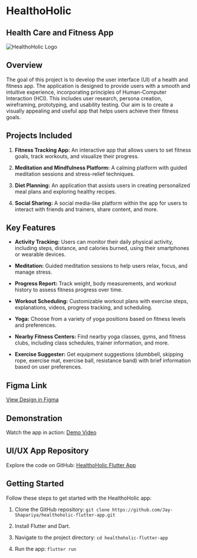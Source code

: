 # HealthoHolic

## Health Care and Fitness App

![HealthoHolic Logo](https://your-image-url.com/healthoholic-logo.png)

## Overview

The goal of this project is to develop the user interface (UI) of a health and fitness app. The application is designed to provide users with a smooth and intuitive experience, incorporating principles of Human-Computer Interaction (HCI). This includes user research, persona creation, wireframing, prototyping, and usability testing. Our aim is to create a visually appealing and useful app that helps users achieve their fitness goals.

## Projects Included

1. **Fitness Tracking App:** An interactive app that allows users to set fitness goals, track workouts, and visualize their progress.

2. **Meditation and Mindfulness Platform:** A calming platform with guided meditation sessions and stress-relief techniques.

3. **Diet Planning:** An application that assists users in creating personalized meal plans and exploring healthy recipes.

4. **Social Sharing:** A social media-like platform within the app for users to interact with friends and trainers, share content, and more.

## Key Features

- **Activity Tracking:** Users can monitor their daily physical activity, including steps, distance, and calories burned, using their smartphones or wearable devices.

- **Meditation:** Guided meditation sessions to help users relax, focus, and manage stress.

- **Progress Report:** Track weight, body measurements, and workout history to assess fitness progress over time.

- **Workout Scheduling:** Customizable workout plans with exercise steps, explanations, videos, progress tracking, and scheduling.

- **Yoga:** Choose from a variety of yoga positions based on fitness levels and preferences.

- **Nearby Fitness Centers:** Find nearby yoga classes, gyms, and fitness clubs, including class schedules, trainer information, and more.

- **Exercise Suggester:** Get equipment suggestions (dumbbell, skipping rope, exercise mat, exercise ball, resistance band) with brief information based on user preferences.

## Figma Link

[View Design in Figma](https://www.figma.com/file/PNuoPtI7JYX1rKamMCSOeZ/HCI_Project_HealthoHolic?type=design&node-id=0%3A1&mode=design&t=DAwOqoYZhwAF3o1L-1)

## Demonstration

Watch the app in action: [Demo Video](https://drive.google.com/file/d/1GBFJBevrFkjtBX72FMtEZNCbOh8K-eph/view?usp=sharing)

## UI/UX App Repository

Explore the code on GitHub: [HealthoHolic Flutter App](https://github.com/Jay-Shapariya/HCI_Project_HealthoHolic)

## Getting Started

Follow these steps to get started with the HealthoHolic app:

1. Clone the GitHub repository: `git clone https://github.com/Jay-Shapariya/healthoholic-flutter-app.git`

2. Install Flutter and Dart.

3. Navigate to the project directory: `cd healthoholic-flutter-app`

4. Run the app: `flutter run`
